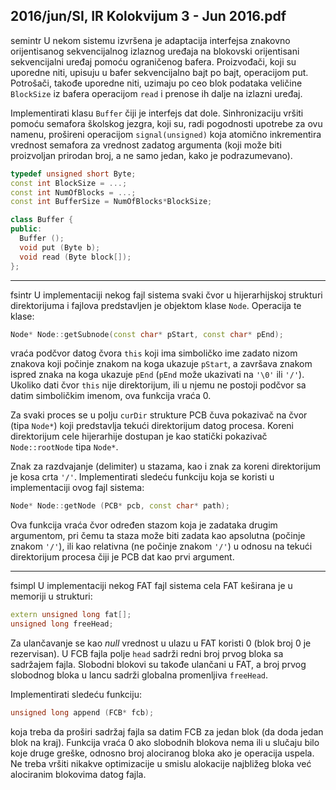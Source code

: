2016/jun/SI, IR Kolokvijum 3 - Jun 2016.pdf
--------------------------------------------------------------------------------
semintr
U nekom sistemu izvršena je adaptacija interfejsa znakovno orijentisanog sekvencijalnog
izlaznog uređaja na blokovski orijentisani sekvencijalni uređaj pomoću ograničenog bafera.
Proizvođači, koji su uporedne niti, upisuju u bafer sekvencijalno bajt po bajt, operacijom put.
Potrošači, takođe uporedne niti, uzimaju po ceo blok podataka veličine `BlockSize` iz bafera
operacijom `read` i prenose ih dalje na izlazni uređaj.

Implementirati klasu `Buffer` čiji je interfejs dat dole. Sinhronizaciju vršiti pomoću semafora
školskog jezgra, koji su, radi pogodnosti upotrebe za ovu namenu, prošireni operacijom
`signal(unsigned)` koja atomično inkrementira vrednost semafora za vrednost zadatog
argumenta (koji može biti proizvoljan prirodan broj, a ne samo jedan, kako je
podrazumevano).
```cpp
typedef unsigned short Byte;
const int BlockSize = ...;
const int NumOfBlocks = ...;
const int BufferSize = NumOfBlocks*BlockSize;

class Buffer {
public:
  Buffer ();
  void put (Byte b);
  void read (Byte block[]);
};
```

--------------------------------------------------------------------------------
fsintr
U implementaciji nekog fajl sistema svaki čvor u hijerarhijskoj strukturi direktorijuma i
fajlova predstavljen je objektom klase `Node`. Operacija te klase:
```cpp
Node* Node::getSubnode(const char* pStart, const char* pEnd);
```
vraća podčvor datog čvora `this` koji ima simboličko ime zadato nizom znakova koji počinje
znakom na koga ukazuje `pStart`, a završava znakom ispred znaka na koga ukazuje `pEnd`
(`pEnd` može ukazivati na `'\0'` ili `'/'`). Ukoliko dati čvor `this` nije direktorijum, ili u njemu
ne postoji podčvor sa datim simboličkim imenom, ova funkcija vraća 0.

Za svaki proces se u polju `curDir` strukture PCB čuva pokazivač na čvor (tipa `Node*`) koji
predstavlja tekući direktorijum datog procesa. Koreni direktorijum cele hijerarhije dostupan je
kao statički pokazivač `Node::rootNode` tipa `Node*`.

Znak za razdvajanje (delimiter) u stazama, kao i znak za koreni direktorijum je kosa crta `'/'`.
Implementirati sledeću funkciju koja se koristi u implementaciji ovog fajl sistema:
```cpp
Node* Node::getNode (PCB* pcb, const char* path);
```
Ova funkcija vraća čvor određen stazom koja je zadataka drugim argumentom, pri čemu ta
staza može biti zadata kao apsolutna (počinje znakom `'/'`), ili kao relativna (ne počinje
znakom `'/'`) u odnosu na tekući direktorijum procesa čiji je PCB dat kao prvi argument.

--------------------------------------------------------------------------------
fsimpl
U implementaciji nekog FAT fajl sistema cela FAT keširana je u memoriji u strukturi:
```cpp
extern unsigned long fat[];
unsigned long freeHead;
```
Za ulančavanje se kao *null* vrednost u ulazu u FAT koristi 0 (blok broj 0 je rezervisan). U
FCB fajla polje `head` sadrži redni broj prvog bloka sa sadržajem fajla. Slobodni blokovi su
takođe ulančani u FAT, a broj prvog slobodnog bloka u lancu sadrži globalna promenljiva
`freeHead`.

Implementirati sledeću funkciju:
```cpp
unsigned long append (FCB* fcb);
```
koja treba da proširi sadržaj fajla sa datim FCB za jedan blok (da doda jedan blok na kraj).
Funkcija vraća 0 ako slobodnih blokova nema ili u slučaju bilo koje druge greške, odnosno
broj alociranog bloka ako je operacija uspela. Ne treba vršiti nikakve optimizacije u smislu
alokacije najbližeg bloka već alociranim blokovima datog fajla.
